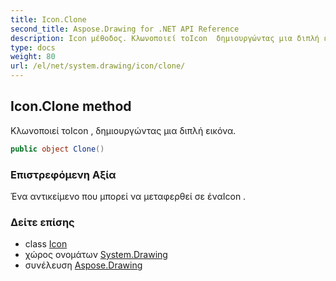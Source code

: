 ```yaml
---
title: Icon.Clone
second_title: Aspose.Drawing for .NET API Reference
description: Icon μέθοδος. Κλωνοποιεί τοIcon  δημιουργώντας μια διπλή εικόνα.
type: docs
weight: 80
url: /el/net/system.drawing/icon/clone/
---
```

## Icon.Clone method

Κλωνοποιεί τοIcon , δημιουργώντας μια διπλή εικόνα.

```csharp
public object Clone()
```

### Επιστρεφόμενη Αξία

Ένα αντικείμενο που μπορεί να μεταφερθεί σε έναIcon .

### Δείτε επίσης

* class [Icon](../)
* χώρος ονομάτων [System.Drawing](../../icon/)
* συνέλευση [Aspose.Drawing](../../../)


